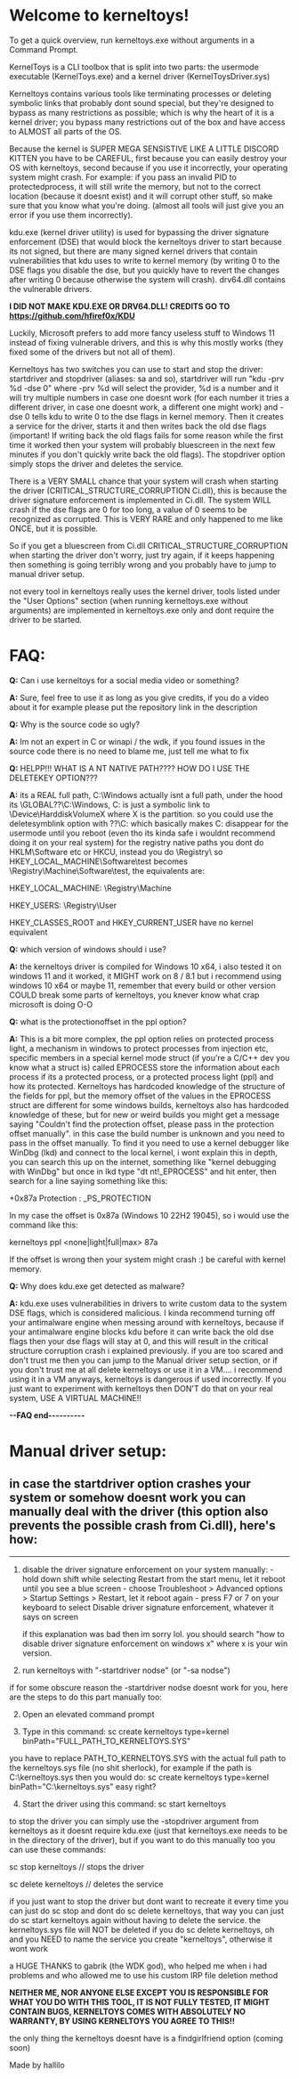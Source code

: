 # Welcome to kerneltoys!

To get a quick overview, run kerneltoys.exe without arguments in a Command Prompt.

KernelToys is a CLI toolbox that is split into two parts: the usermode executable (KernelToys.exe) and a kernel driver (KernelToysDriver.sys)

Kerneltoys contains various tools like terminating processes or deleting symbolic links that probably dont sound special, but they're designed to bypass as many restrictions as possible;
which is why the heart of it is a kernel driver; you bypass many restrictions out of the box and have access to ALMOST all parts of the OS.

Because the kernel is SUPER MEGA SENSISTIVE LIKE A LITTLE DISCORD KITTEN you have to be CAREFUL, first because you can easily destroy your OS with kerneltoys, second because if you use it incorrectly, your operating system might crash. For example: if you pass an invalid PID to protectedprocess, it will still write the memory, but not to the correct location (because it doesnt exist) and it will corrupt other stuff, so make sure that you know what you're doing. (almost all tools will just give you an error if you use them incorrectly).

kdu.exe (kernel driver utility) is used for bypassing the driver signature enforcement (DSE) that would block the kerneltoys driver to start because its not signed, but there are many signed kernel drivers that contain vulnerabilities that kdu uses to write to kernel memory (by writing 0 to the DSE flags you disable the dse, 
but you quickly have to revert the changes after writing 0 because otherwise the system will crash). 
drv64.dll contains the vulnerable drivers.

**I DID NOT MAKE KDU.EXE OR DRV64.DLL! CREDITS GO TO https://github.com/hfiref0x/KDU**

Luckily, Microsoft prefers to add more fancy useless stuff to Windows 11 instead of fixing vulnerable drivers, and this is why this mostly works (they fixed some of the drivers but not all of them).

Kerneltoys has two switches you can use to start and stop the driver: startdriver and stopdriver (aliases: sa and so), startdriver will run "kdu -prv %d -dse 0" where -prv %d will select the provider, %d is a number and it will try multiple numbers in case one doesnt work
(for each number it tries a different driver, in case one doesnt work, a different one might work) and -dse 0 tells kdu to write 0 to the dse flags in kernel memory. Then it creates a service for the driver, starts it and then writes back the old dse flags (important! If writing back the old flags fails for some reason while the first time it worked then your system will probably bluescreen in the next few minutes
if you don't quickly write back the old flags). The stopdriver option simply stops the driver and deletes the service.

There is a VERY SMALL chance that your system will crash when starting the driver (CRITICAL_STRUCTURE_CORRUPTION Ci.dll), this is because the driver signature enforcement is implemented in Ci.dll. The system WILL crash if the dse flags are 0 for too long, a value of 0 seems to be recognized as corrupted. This is VERY RARE and only happened to me like ONCE, but it is possible.

So if you get a bluescreen from Ci.dll CRITICAL_STRUCTURE_CORRUPTION when starting the driver don't worry, just try again, if it keeps happening then something is going terribly wrong and you probably have to jump to manual driver setup.

not every tool in kerneltoys really uses the kernel driver, tools listed under the "User Options" section (when running kerneltoys.exe without arguments) are implemented in 
kerneltoys.exe only and dont require the driver to be started.


# FAQ:

**Q:** Can i use kerneltoys for a social media video or something?

**A:** Sure, feel free to use it as long as you give credits, if you do a video about it for example please put the repository link in the description


**Q:** Why is the source code so ugly?

**A:** Im not an expert in C or winapi / the wdk, if you found issues in the source code there is no need to blame me, just tell me what to fix


**Q:** HELPP!!! WHAT IS A NT NATIVE PATH???? HOW DO I USE THE DELETEKEY OPTION???

**A:** its a REAL full path, C:\Windows actually isnt a full path, under the hood its \GLOBAL??\C:\Windows, C: is just a symbolic link to \Device\HarddiskVolumeX where X is the partition.
so you could use the deletesymblink option with \??\C: which basically makes C: disappear for the usermode until you reboot (even tho its kinda safe i wouldnt recommend doing it on your real system)
for the registry native paths you dont do HKLM\Software etc or HKCU\, instead you do \Registry\ so HKEY_LOCAL_MACHINE\Software\test becomes \Registry\Machine\Software\test, the equivalents are:

HKEY_LOCAL_MACHINE: \Registry\Machine

HKEY_USERS: \Registry\User

HKEY_CLASSES_ROOT and HKEY_CURRENT_USER have no kernel equivalent
	

**Q:** which version of windows should i use?

**A:** the kerneltoys driver is compiled for Windows 10 x64, i also tested it on windows 11 and it worked, it MIGHT work on 8 / 8.1 but i recommend using windows 10 x64 or maybe 11, remember that every build or other version 
COULD break some parts of kerneltoys, you knever know what crap microsoft is doing O-O


**Q:** what is the protectionoffset in the ppl option? 

**A:** This is a bit more complex, the ppl option relies on protected process light, a mechanism in windows to protect processes from injection etc, specific members in a special kernel mode 
struct (if you're a C/C++ dev you know what a struct is) called EPROCESS store the information about each process if its a protected process, or a protected process light (ppl) and how its protected.
Kerneltoys has hardcoded knowledge of the structure of the fields for ppl, but the memory offset of the values in the EPROCESS struct are different for some windows builds, kerneltoys also has hardcoded knowledge of these,
but for new or weird builds you might get a message saying "Couldn't find the protection offset, please pass in the protection offset manually". in this case the build number is unknown and you need to pass in the offset
manually. To find it you need to use a kernel debugger like WinDbg (lkd) and connect to the local kernel, i wont explain this in depth, you can search this up on the internet, something like "kernel debugging with WinDbg"
but once in lkd type "dt nt!_EPROCESS" and hit enter, then search for a line saying something like this:

+0x87a Protection       : _PS_PROTECTION

In my case the offset is 0x87a (Windows 10 22H2 19045), so i would use the command like this:

kerneltoys ppl <PID> <none|light|full|max> 87a

If the offset is wrong then your system might crash :) be careful with kernel memory.


**Q:** Why does kdu.exe get detected as malware?

**A:** kdu.exe uses vulnerabilities in drivers to write custom data to the system DSE flags, which is considered malicious. I kinda recommend turning off your antimalware engine when messing around with kerneltoys, because if your antimalware engine blocks kdu before it can write back the old dse flags then your dse flags will stay at 0, and this will result in the critical structure corruption crash i explained previously.
if you are too scared and don't trust me then you can jump to the Manual driver setup section, or if you don't trust me at all delete kerneltoys or use it in a VM.... i recommend using it in a VM anyways, kerneltoys is dangerous if used incorrectly. If you just want to experiment with kerneltoys then DON'T do that on your real system, USE A VIRTUAL MACHINE!!

**--FAQ end----------**


# Manual driver setup:

in case the startdriver option crashes your system or somehow doesnt work you can manually deal with the driver (this option also prevents the possible crash from Ci.dll), here's how:
-------------------------------------------------------------------------------------------------------------------------------------------------------------------------------------------------------------------
-------------------------------------------------------------------------------------------------------------------------------------------------------------------------------------------------------------------
1. disable the driver signature enforcement on your system manually:
        - hold down shift while selecting Restart from the start menu, let it reboot until you see a blue screen
        - choose Troubleshoot > Advanced options > Startup Settings > Restart, let it reboot again
        - press F7 or 7 on your keyboard to select Disable driver signature enforcement, whatever it says on screen
        
	if this explanation was bad then im sorry lol. you should search "how to disable driver signature enforcement on windows x" where x is your win version.


2. run kerneltoys with "-startdriver nodse" (or "-sa nodse")

if for some obscure reason the -startdriver nodse doesnt work for you, here are the steps to do this part manually too:

2. Open an elevated command prompt

3. Type in this command: sc create kerneltoys type=kernel binPath="FULL_PATH_TO_KERNELTOYS.SYS"

you have to replace PATH_TO_KERNELTOYS.SYS with the actual full path to the kerneltoys.sys file (no shit sherlock), for example if the path is C:\kerneltoys.sys then you would do: sc create kerneltoys type=kernel binPath="C:\kerneltoys.sys"   easy right?

4. Start the driver using this command: sc start kerneltoys

to stop the driver you can simply use the -stopdriver argument from kerneltoys as it doesnt require kdu.exe (just that kerneltoys.exe needs to be in the directory of the driver), 
but if you want to do this manually too you can use these commands:

sc stop kerneltoys         // stops the driver

sc delete kerneltoys       // deletes the service


if you just want to stop the driver but dont want to recreate it every time you can just do sc stop and dont do sc delete kerneltoys, that way you can just do sc start kerneltoys again without having to delete the service. 
the kerneltoys.sys file will NOT be deleted if you do sc delete kerneltoys, oh and you NEED to name the service you create "kerneltoys", otherwise it wont work




a HUGE THANKS to gabrik (the WDK god), who helped me when i had problems and who allowed me to use his custom IRP file deletion method

**NEITHER ME, NOR ANYONE ELSE EXCEPT YOU IS RESPONSIBLE FOR WHAT YOU DO WITH THIS TOOL, IT IS NOT FULLY TESTED, IT MIGHT CONTAIN BUGS, KERNELTOYS COMES WITH ABSOLUTELY NO WARRANTY, BY USING KERNELTOYS YOU AGREE TO THIS!!**




the only thing the kerneltoys doesnt have is a findgirlfriend option (coming soon)



Made by hallilo
